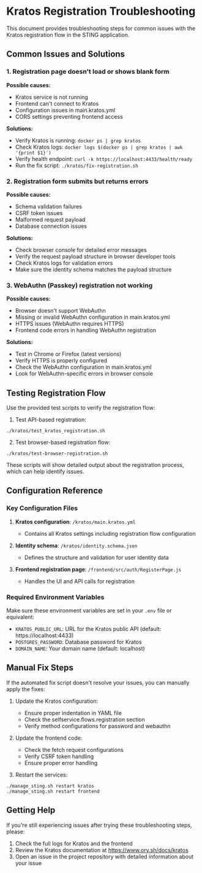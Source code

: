 # Kratos Registration Troubleshooting

This document provides troubleshooting steps for common issues with the Kratos registration flow in the STING application.

## Common Issues and Solutions

### 1. Registration page doesn't load or shows blank form

**Possible causes:**
- Kratos service is not running
- Frontend can't connect to Kratos
- Configuration issues in main.kratos.yml
- CORS settings preventing frontend access

**Solutions:**
- Verify Kratos is running: `docker ps | grep kratos`
- Check Kratos logs: `docker logs $(docker ps | grep kratos | awk '{print $1}')`
- Verify health endpoint: `curl -k https://localhost:4433/health/ready`
- Run the fix script: `./kratos/fix-registration.sh`

### 2. Registration form submits but returns errors

**Possible causes:**
- Schema validation failures
- CSRF token issues
- Malformed request payload
- Database connection issues

**Solutions:**
- Check browser console for detailed error messages
- Verify the request payload structure in browser developer tools
- Check Kratos logs for validation errors
- Make sure the identity schema matches the payload structure

### 3. WebAuthn (Passkey) registration not working

**Possible causes:**
- Browser doesn't support WebAuthn
- Missing or invalid WebAuthn configuration in main.kratos.yml
- HTTPS issues (WebAuthn requires HTTPS)
- Frontend code errors in handling WebAuthn registration

**Solutions:**
- Test in Chrome or Firefox (latest versions)
- Verify HTTPS is properly configured
- Check the WebAuthn configuration in main.kratos.yml
- Look for WebAuthn-specific errors in browser console

## Testing Registration Flow

Use the provided test scripts to verify the registration flow:

1. Test API-based registration:
```
./kratos/test_kratos_registration.sh
```

2. Test browser-based registration flow:
```
./kratos/test-browser-registration.sh
```

These scripts will show detailed output about the registration process, which can help identify issues.

## Configuration Reference

### Key Configuration Files

1. **Kratos configuration**: `/kratos/main.kratos.yml`
   - Contains all Kratos settings including registration flow configuration

2. **Identity schema**: `/kratos/identity.schema.json`
   - Defines the structure and validation for user identity data

3. **Frontend registration page**: `/frontend/src/auth/RegisterPage.js`
   - Handles the UI and API calls for registration

### Required Environment Variables

Make sure these environment variables are set in your `.env` file or equivalent:

- `KRATOS_PUBLIC_URL`: URL for the Kratos public API (default: https://localhost:4433)
- `POSTGRES_PASSWORD`: Database password for Kratos
- `DOMAIN_NAME`: Your domain name (default: localhost)

## Manual Fix Steps

If the automated fix script doesn't resolve your issues, you can manually apply the fixes:

1. Update the Kratos configuration:
   - Ensure proper indentation in YAML file
   - Check the selfservice.flows.registration section
   - Verify method configurations for password and webauthn

2. Update the frontend code:
   - Check the fetch request configurations
   - Verify CSRF token handling
   - Ensure proper error handling

3. Restart the services:
```
./manage_sting.sh restart kratos
./manage_sting.sh restart frontend
```

## Getting Help

If you're still experiencing issues after trying these troubleshooting steps, please:

1. Check the full logs for Kratos and the frontend
2. Review the Kratos documentation at https://www.ory.sh/docs/kratos
3. Open an issue in the project repository with detailed information about your issue